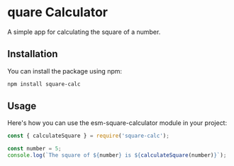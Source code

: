 # quare Calculator

A simple app for calculating the square of a number.

## Installation

You can install the package using npm:

```bash
npm install square-calc
```

##  Usage

Here's how you can use the esm-square-calculator module in your project:

```javascript
const { calculateSquare } = require('square-calc');

const number = 5;
console.log(`The square of ${number} is ${calculateSquare(number)}`);
```
